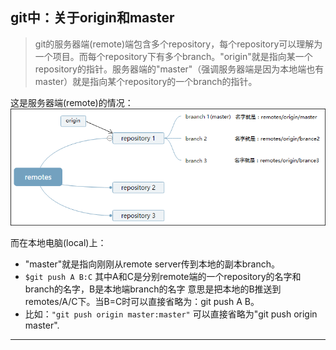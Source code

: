 ## git中：关于origin和master

> git的服务器端(remote)端包含多个repository，每个repository可以理解为一个项目。而每个repository下有多个branch。"origin"就是指向某一个repository的指针。服务器端的"master"（强调服务器端是因为本地端也有master）就是指向某个repository的一个branch的指针。

这是服务器端(remote)的情况：
![1.png](https://github.com/cyj3310300/notebook/blob/master/pic/1.png?raw=true)

而在本地电脑(local)上：
- "master"就是指向刚刚从remote server传到本地的副本branch。
- ```$git push A B:C```     其中A和C是分别remote端的一个repository的名字和branch的名字，B是本地端branch的名字
意思是把本地的B推送到remotes/A/C下。当B=C时可以直接省略为：git push A B。
- 比如：```"git push origin master:master"``` 可以直接省略为"git push origin master".
---
